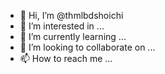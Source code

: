 - 👋 Hi, I’m @thmlbdshoichi
- 👀 I’m interested in ...
- 🌱 I’m currently learning ...
- 💞️ I’m looking to collaborate on ...
- 📫 How to reach me ...

<!---
thmlbdshoichi/thmlbdshoichi is a ✨ special ✨ repository because its `README.md` (this file) appears on your GitHub profile.
You can click the Preview link to take a look at your changes.
--->
